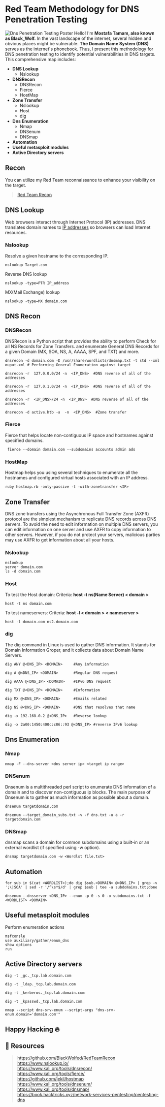 # Red Team Methodology for DNS Penetration Testing 
![Dns Penetration Testing Poster](https://github.com/BlackWolfed/DNS-Penetration-Testing-Methodology/blob/main/DNS%20Pentesting.png)
Hello! I'm **Mostafa Tamam, also known as Black_Wolf.** In the vast landscape of the internet, several hidden and obvious places might be vulnerable. **The Domain Name System (DNS)** serves as the internet's phonebook. Thus, I present this methodology for DNS penetration testing to identify potential vulnerabilities in DNS targets. This comprehensive map includes:

- **DNS Lookup**
   - Nslookup
- **DNSRecon**
   - DNSRecon
   - Fierce
   - HostMap
- **Zone Transfer**
   - Nslookup
   - Host
   - dig
- **Dns Enumeration**
	 - Nmap
	 - DNSenum
	 - DNSmap
- **Automation** 
- **Useful metasploit modules**
- **Active Directory servers**

## Recon
You can utilize my Red Team reconnaissance to enhance your visibility on the target.
> [Red Team Recon](https://github.com/BlackWolfed/RedTeamRecon)

## DNS Lookup
Web browsers interact through Internet Protocol (IP) addresses. DNS translates domain names to [IP addresses](https://www.cloudflare.com/learning/dns/glossary/what-is-my-ip-address/) so browsers can load Internet resources.

### Nslookup

Resolve a given hostname to the corresponding IP.

    nslookup Target.com
    
Reverse DNS lookup

    nslookup -type=PTR IP_address

MX(Mail Exchange) lookup

    nslookup -type=MX domain.com
## DNS Recon
### DNSRecon
DNSRecon is a Python script that provides the ability to perform Check for all NS Records for Zone Transfers. and enumerate General DNS Records for a given Domain (MX, SOA, NS, A, AAAA, SPF, and TXT) and more.

    dnsrecon -d domain.com -D /usr/share/wordlists/dnsmap.txt -t std --xml ouput.xml # Performing General Enumeration against target
    
    dnsrecon -r  127.0.0.0/24 -n  <IP_DNS>  #DNS reverse of all of the addresses
    
    dnsrecon -r  127.0.1.0/24 -n  <IP_DNS>  #DNS reverse of all of the addresses
    
    dnsrecon -r  <IP_DNS>/24 -n  <IP_DNS>  #DNS reverse of all of the addresses
    
    dnsrecon -d active.htb -a  -n  <IP_DNS>  #Zone transfer
### Fierce
Fierce that helps locate non-contiguous IP space and hostnames against specified domains.
   
     fierce --domain domain.com --subdomains accounts admin ads
### HostMap
Hostmap helps you using several techniques to enumerate all the hostnames and configured virtual hosts associated with an IP address.

    ruby hostmap.rb -only-passive -t -with-zonetransfer <IP>
## Zone Transfer
DNS zone transfers using the Asynchronous Full Transfer Zone (AXFR) protocol are the simplest mechanism to replicate DNS records across DNS servers. To avoid the need to edit information on multiple DNS servers, you can edit information on one server and use AXFR to copy information to other servers. However, if you do not protect your servers, malicious parties may use AXFR to get information about all your hosts.
### Nslookup

    nslookup
    server domain.com
    ls -d domain.com
### Host
To test the Host domain: 
Criteria: **host -t ns(Name Server) < domain >**

    host -t ns domain.com
To test nameservers: 
Criteria: **host -l < domain > < nameserver >**

    host -l domain.com ns2.domain.com
### dig
The dig command in Linux is used to gather DNS information. It stands for Domain Information Groper, and it collects data about Domain Name Servers.

    dig ANY @<DNS_IP> <DOMAIN>     #Any information
    
    dig A @<DNS_IP> <DOMAIN>       #Regular DNS request
    
    dig AAAA @<DNS_IP> <DOMAIN>    #IPv6 DNS request
    
    dig TXT @<DNS_IP> <DOMAIN>     #Information
    
    dig MX @<DNS_IP> <DOMAIN>      #Emails related
    
    dig NS @<DNS_IP> <DOMAIN>      #DNS that resolves that name
    
    dig -x 192.168.0.2 @<DNS_IP>   #Reverse lookup
    
    dig -x 2a00:1450:400c:c06::93 @<DNS_IP> #reverse IPv6 lookup
## Dns Enumeration
### Nmap

    nmap -F --dns-server <dns server ip> <target ip range>
### DNSenum
Dnsenum is a multithreaded perl script to enumerate DNS information of a domain and to discover non-contiguous ip blocks. The main purpose of Dnsenum is to gather as much information as possible about a domain.

    dnsenum targetdomain.com
    
    dnsenum --target_domain_subs.txt -v -f dns.txt -u a -r targetdomain.com
### DNSmap
dnsmap scans a domain for common subdomains using a built-in or an external wordlist (if specified using -w option).

    dnsmap targetdomain.com -w <Wordlst file.txt>
## Automation 

    for sub in $(cat <WORDLIST>);do dig $sub.<DOMAIN> @<DNS_IP> | grep -v ';\|SOA' | sed -r '/^\s*$/d' | grep $sub | tee -a subdomains.txt;done
    
    dnsenum --dnsserver <DNS_IP> --enum -p 0 -s 0 -o subdomains.txt -f <WORDLIST> <DOMAIN>
## Useful metasploit modules
Perform enumeration actions

    msfconsle
    use auxiliary/gather/enum_dns
    show options
    run
## Active Directory servers

    dig -t _gc._tcp.lab.domain.com
    
    dig -t _ldap._tcp.lab.domain.com
    
    dig -t _kerberos._tcp.lab.domain.com
    
    dig -t _kpasswd._tcp.lab.domain.com
    
    nmap --script dns-srv-enum --script-args "dns-srv-enum.domain='domain.com'"
## Happy Hacking 🔥

## 🔗 Resources
> https://github.com/BlackWolfed/RedTeamRecon<br>
> https://www.nslookup.io/  <br>
> https://www.kali.org/tools/dnsrecon/  <br>
> https://www.kali.org/tools/fierce/  <br>
> https://github.com/jekil/hostmap  <br>
> https://www.kali.org/tools/dnsenum/  <br>
> https://www.kali.org/tools/dnsmap/<br>
> https://book.hacktricks.xyz/network-services-pentesting/pentesting-dns
